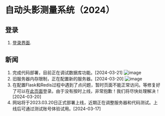 # 自动头影测量系统（2024）

## 登录

1. [登录界面](http://104.243.29.20:5000/).

## 新闻

1. 完成代码部署，目前正在调试数据库功能。[2024-03-21]
![image](https://github.com/switch626/TK-DIF/assets/37759366/15fcd9ff-9e5a-4a46-9631-dc5fc297a1e0)
2. 旧服务器内存限制，正在配置新的服务器。[2024-03-20]
![image](https://github.com/switch626/TK-DIF/assets/37759366/98ccd380-2884-46df-8b08-b1245d0fcc38)
3. 在配置Flask和Redis过程中遇到了点问题，暂时页面不能正常访问。等修复好了可以在[此页面](http://104.243.29.20:5000/)登录。由于没有按时上线，非常抱歉！我们将尽快处理解决！[2024-03-20]
4. 网站将于2023.03.20日正式部署上线，近期正在调整服务器和代码测试。上线后可通过测试账号体验试用。[2024-03-17]

